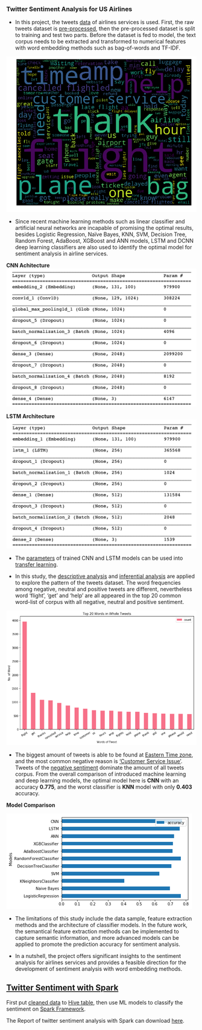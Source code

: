 ### Twitter Sentiment Analysis for US Airlines


* In this project, the tweets [data](https://github.com/jetrobert/Twitter_Sentiment_Analysis-US_Airlines/tree/master/data) of airlines services is used. First, the raw tweets dataset is [pre-processed](https://github.com/jetrobert/Twitter_Sentiment_Analysis-US_Airlines/blob/master/airlines_sentiment_analysis_exploring.ipynb), then the pre-processed dataset is split to training and test two parts. Before the dataset is fed to model, the text corpus needs to be extracted and transformed to numerical features with word embedding methods such as bag-of-words and TF-IDF. 


![word cloud](https://raw.githubusercontent.com/jetrobert/Twitter_Sentiment_Analysis-US_Airlines/master/figure/4.1-text-wordcloud.png)

* Since recent machine learning methods such as linear classifier and artificial neural networks are incapable of promising the optimal results, besides Logistic Regression, Naïve Bayes, KNN, SVM, Decision Tree, Random Forest, AdaBoost, XGBoost and ANN models, LSTM and DCNN deep learning classifiers are also used to identify the optimal model for sentiment analysis in airline services. 

<b>CNN Achitecture</b>
![](https://raw.githubusercontent.com/jetrobert/Twitter_Sentiment_Analysis-US_Airlines/master/figure/3.6-cnn%20architecture.png)

<b>LSTM Architecture</b>
![](https://raw.githubusercontent.com/jetrobert/Twitter_Sentiment_Analysis-US_Airlines/master/figure/3.7-lstm%20architecture.png)

* The [parameters](https://github.com/jetrobert/Twitter_Sentiment_Analysis-US_Airlines/tree/master/model) of trained CNN and LSTM models can be used into [transfer learning](https://en.wikipedia.org/wiki/Transfer_learning).

* In this study, the [descriptive analysis](https://github.com/jetrobert/Twitter_Sentiment_Analysis-US_Airlines/blob/master/airlines_sentiment_analysis_exploring.ipynb)  and [inferential analysis](https://github.com/jetrobert/Twitter_Sentiment_Analysis-US_Airlines/blob/master/airlines_sentiment_analysis_exploring.ipynb) are applied to explore the pattern of the tweets dataset. The word frequencies among negative, neutral and positive tweets are different, nevertheless word ‘flight’, ‘get’ and ‘help’ are all appeared in the top 20 common word-list of corpus with all negative, neutral and positive sentiment. 

![Top 20 common words](https://raw.githubusercontent.com/jetrobert/Twitter_Sentiment_Analysis-US_Airlines/master/figure/4.2-top20-whole.png)

* The biggest amount of tweets is able to be found at [Eastern Time zone](https://raw.githubusercontent.com/jetrobert/Twitter_Sentiment_Analysis-US_Airlines/master/figure/4.12-user%20timezone%20count.png), and the most common negative reason is [‘Customer Service Issue’](https://raw.githubusercontent.com/jetrobert/Twitter_Sentiment_Analysis-US_Airlines/master/figure/4.16-negative%20reason%20cross%20airline.png). Tweets of the [negative sentiment](https://raw.githubusercontent.com/jetrobert/Twitter_Sentiment_Analysis-US_Airlines/master/figure/4.17-sentiment%20across%20airline.png) dominate the amount of all tweets corpus. From the overall comparison of introduced machine learning and deep learning models, the optimal model here is <b>CNN</b> with an accuracy <b>0.775</b>, and the worst classifier is <b>KNN</b> model with only <b>0.403</b> accuracy. 

<b>Model Comparison</b>

![](https://github.com/jetrobert/Twitter_Sentiment_Analysis-US_Airlines/blob/master/figure/5.4-model%20comparison.png)

* The limitations of this study include the data sample, feature extraction methods and the architecture of classifier models. In the future work, the semantical feature extraction methods can be implemented to capture semantic information, and more advanced models can be applied to promote the prediction accuracy for sentiment analysis. 


* In a nutshell, the project offers significant insights to the sentiment analysis for airlines services and provides a feasible direction for the development of sentiment analysis with word embedding methods.

[<h2>Twitter Sentiment with Spark</h2>](https://github.com/jetrobert/Twitter_Sentiment_Analysis-US_Airlines/tree/master/Twitter-Spark)

First put [cleaned data](https://github.com/jetrobert/Twitter_Sentiment_Analysis-US_Airlines/tree/master/Twitter-Spark/code/dataset) to [Hive table](https://github.com/jetrobert/Twitter_Sentiment_Analysis-US_Airlines/blob/master/Twitter-Spark/code/pyspark-sentiment-analysis-with-hive.ipynb), then use ML models to classify the sentiment on [Spark Framework](https://github.com/jetrobert/Twitter_Sentiment_Analysis-US_Airlines/blob/master/Twitter-Spark/code/pyspark-sentiment-analysis-with-hive.ipynb).

The Report of twitter sentiment analysis with Spark can download [here](https://github.com/jetrobert/Twitter_Sentiment_Analysis-US_Airlines/blob/master/Twitter-Spark/WQD7007-Project-Sentiment-Analysis-0.2.pdf).
